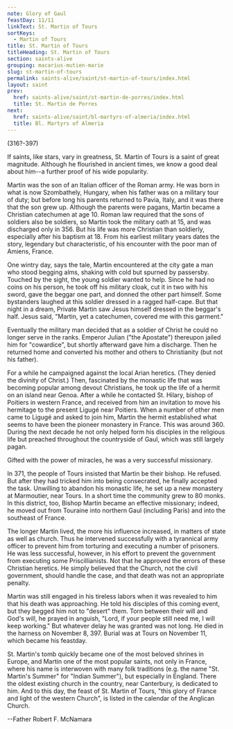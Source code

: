 ```yaml
---
note: Glory of Gaul
feastDay: 11/11
linkText: St. Martin of Tours
sortKeys:
  - Martin of Tours
title: St. Martin of Tours
titleHeading: St. Martin of Tours
section: saints-alive
grouping: macarius-mutien-marie
slug: st-martin-of-tours
permalink: saints-alive/saint/st-martin-of-tours/index.html
layout: saint
prev:
  href: saints-alive/saint/st-martin-de-porres/index.html
  title: St. Martin de Porres
next:
  href: saints-alive/saint/bl-martyrs-of-almeria/index.html
  title: Bl. Martyrs of Almeria
---
```

(316?-397)

If saints, like stars, vary in greatness, St. Martin of Tours is a saint of great magnitude. Although he flourished in ancient times, we know a good deal about him--a further proof of his wide popularity.

Martin was the son of an Italian officer of the Roman army. He was born in what is now Szombathely, Hungary, when his father was on a military tour of duty; but before long his parents returned to Pavia, Italy, and it was there that the son grew up. Although the parents were pagans, Martin became a Christian catechumen at age 10. Roman law required that the sons of soldiers also be soldiers, so Martin took the military oath at 15, and was discharged only in 356. But his life was more Christian than soldierly, especially after his baptism at 18. From his earliest military years dates the story, legendary but characteristic, of his encounter with the poor man of Amiens, France.

One wintry day, says the tale, Martin encountered at the city gate a man who stood begging alms, shaking with cold but spurned by passersby. Touched by the sight, the young soldier wanted to help. Since he had no coins on his person, he took off his military cloak, cut it in two with his sword, gave the beggar one part, and donned the other part himself. Some bystanders laughed at this soldier dressed in a ragged half-cape. But that night in a dream, Private Martin saw Jesus himself dressed in the beggar's half. Jesus said, "Martin, yet a catechumen, covered me with this garment."

Eventually the military man decided that as a soldier of Christ he could no longer serve in the ranks. Emperor Julian ("the Apostate") thereupon jailed him for "cowardice", but shortly afterward gave him a discharge. Then he returned home and converted his mother and others to Christianity (but not his father).

For a while he campaigned against the local Arian heretics. (They denied the divinity of Christ.) Then, fascinated by the monastic life that was becoming popular among devout Christians, he took up the life of a hermit on an island near Genoa. After a while he contacted St. Hilary, bishop of Poitiers in western France, and received from him an invitation to move his hermitage to the present Ligugé near Poitiers. When a number of other men came to Ligugé and asked to join him, Martin the hermit established what seems to have been the pioneer monastery in France. This was around 360. During the next decade he not only helped form his disciples in the religious life but preached throughout the countryside of Gaul, which was still largely pagan.

Gifted with the power of miracles, he was a very successful missionary.

In 371, the people of Tours insisted that Martin be their bishop. He refused. But after they had tricked him into being consecrated, he finally accepted the task. Unwilling to abandon his monastic life, he set up a new monastery at Marmoutier, near Tours. In a short time the community grew to 80 monks. In this district, too, Bishop Martin became an effective missionary; indeed, he moved out from Touraine into northern Gaul (including Paris) and into the southeast of France.

The longer Martin lived, the more his influence increased, in matters of state as well as church. Thus he intervened successfully with a tyrannical army officer to prevent him from torturing and executing a number of prisoners. He was less successful, however, in his effort to prevent the government from executing some Priscillianists. Not that he approved the errors of these Christian heretics. He simply believed that the Church, not the civil government, should handle the case, and that death was not an appropriate penalty.

Martin was still engaged in his tireless labors when it was revealed to him that his death was approaching. He told his disciples of this coming event, but they begged him not to "desert" them. Torn between their will and God's will, he prayed in anguish, "Lord, if your people still need me, I will keep working." But whatever delay he was granted was not long. He died in the harness on November 8, 397. Burial was at Tours on November 11, which became his feastday.

St. Martin's tomb quickly became one of the most beloved shrines in Europe, and Martin one of the most popular saints, not only in France, where his name is interwoven with many folk traditions (e.g. the name "St. Martin's Summer" for "Indian Summer"), but especially in England. There the oldest existing church in the country, near Canterbury, is dedicated to him. And to this day, the feast of St. Martin of Tours, "this glory of France and light of the western Church", is listed in the calendar of the Anglican Church.

\--Father Robert F. McNamara